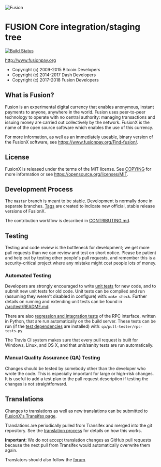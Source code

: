 ![Fusion](https://github.com/fusionpay/fusion/raw/master/src/qt/res/icons/bitcoin.png "Fusion")

FUSION Core integration/staging tree
=====================================
[![Build Status](https://travis-ci.org/fusionpay/fusion.svg?branch=master)](https://travis-ci.org/fusionpay/fusion)


http://www.fusionpay.org

- Copyright (c) 2009-2015 Bitcoin Developers
- Copyright (c) 2014-2017 Dash Developers
- Copyright (c) 2017-2018 Fusion Developers

What is Fusion?
----------------

Fusion is an experimental digital currency that enables anonymous, instant
payments to anyone, anywhere in the world. Fusion uses peer-to-peer technology
to operate with no central authority: managing transactions and issuing money
are carried out collectively by the network. FusionX is the name of the open
source software which enables the use of this currency.

For more information, as well as an immediately useable, binary version of
the FusionX software, see https://www.fusionpay.org/Find-fusion/.


License
-------

FusionX is released under the terms of the MIT license. See [COPYING](COPYING) for more
information or see https://opensource.org/licenses/MIT.

Development Process
-------------------

The `master` branch is meant to be stable. Development is normally done in separate branches.
[Tags](https://github.com/fusionpay/fusion/tags) are created to indicate new official,
stable release versions of FusionX.

The contribution workflow is described in [CONTRIBUTING.md](CONTRIBUTING.md).

Testing
-------

Testing and code review is the bottleneck for development; we get more pull
requests than we can review and test on short notice. Please be patient and help out by testing
other people's pull requests, and remember this is a security-critical project where any mistake might cost people
lots of money.

### Automated Testing

Developers are strongly encouraged to write [unit tests](src/test/README.md) for new code, and to
submit new unit tests for old code. Unit tests can be compiled and run
(assuming they weren't disabled in configure) with: `make check`. Further details on running
and extending unit tests can be found in [/src/test/README.md](/src/test/README.md).

There are also [regression and integration tests](/qa) of the RPC interface, written
in Python, that are run automatically on the build server.
These tests can be run (if the [test dependencies](/qa) are installed) with: `qa/pull-tester/rpc-tests.py`

The Travis CI system makes sure that every pull request is built for Windows, Linux, and OS X, and that unit/sanity tests are run automatically.

### Manual Quality Assurance (QA) Testing

Changes should be tested by somebody other than the developer who wrote the
code. This is especially important for large or high-risk changes. It is useful
to add a test plan to the pull request description if testing the changes is
not straightforward.

Translations
------------

Changes to translations as well as new translations can be submitted to
[FusionX's Transifex page](https://www.transifex.com/projects/p/fusion/).

Translations are periodically pulled from Transifex and merged into the git repository. See the
[translation process](doc/translation_process.md) for details on how this works.

**Important**: We do not accept translation changes as GitHub pull requests because the next
pull from Transifex would automatically overwrite them again.

Translators should also follow the [forum](https://www.fusionpay.org/forum/topic/fusion-worldwide-collaboration.88/).
